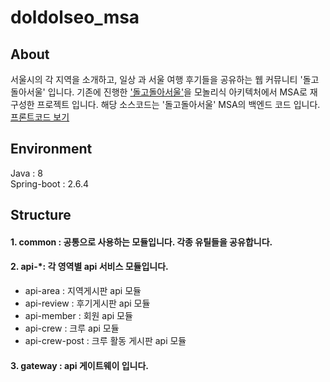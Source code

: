 # doldolseo_msa

## About
서울시의 각 지역을 소개하고, 일상 과 서울 여행 후기들을 공유하는 웹 커뮤니티 '돌고돌아서울' 입니다.
기존에 진행한 ['돌고돌아서울'](https://github.com/kki7823/doldolseo)을 모놀리식 아키텍처에서 MSA로 재구성한 프로젝트 입니다. 해당 소스코드는 '돌고돌아서울' MSA의 백엔드 코드 입니다.<br/>
[프론트코드 보기](https://github.com/kki7823/doldolseo_vite)

## Environment
Java : 8 </br>
Spring-boot : 2.6.4

## Structure
#### 1. common : 공통으로 사용하는 모듈입니다. 각종 유틸들을 공유합니다. 
#### 2. api-*: 각 영역별 api 서비스 모듈입니다. 
  - api-area : 지역게시판 api 모듈 
  - api-review : 후기게시판 api 모듈 
  - api-member : 회원 api 모듈 
  - api-crew : 크루 api 모듈 
  - api-crew-post : 크루 활동 게시판 api 모듈 
#### 3. gateway : api 게이트웨이 입니다. 

